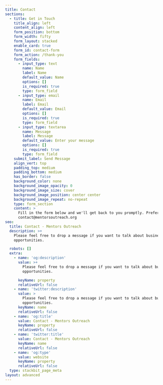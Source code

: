 ```yaml
---
title: Contact
sections:
  - title: Get in Touch
    title_align: left
    content_align: left
    form_position: bottom
    form_width: fifty
    form_layout: stacked
    enable_card: true
    form_id: contact-form
    form_action: /thank-you
    form_fields:
      - input_type: text
        name: Name
        label: Name
        default_value: Name
        options: []
        is_required: true
        type: form_field
      - input_type: email
        name: Email
        label: Email
        default_value: Email
        options: []
        is_required: true
        type: form_field
      - input_type: textarea
        name: Message
        label: Message
        default_value: Enter your message
        options: []
        is_required: true
        type: form_field
    submit_label: Send Message
    align_vert: top
    padding_top: medium
    padding_bottom: medium
    has_border: false
    background_color: none
    background_image_opacity: 0
    background_image_size: cover
    background_image_position: center center
    background_image_repeat: no-repeat
    type: form_section
    content: >
      Fill in the form below and we'll get back to you promptly. Prefer email? 
      contact@mentorsoutreach.org
seo:
  title: Contact - Mentors Outreach
  description: >+
    Please feel free to drop a message if you want to talk about business
    opportunities. 

  robots: []
  extra:
    - name: 'og:description'
      value: >+
        Please feel free to drop a message if you want to talk about business
        opportunities. 

      keyName: property
      relativeUrl: false
    - name: 'twitter:description'
      value: >
        Please feel free to drop a message if you want to talk about business
        opportunities. 
      keyName: name
      relativeUrl: false
    - name: 'og:title'
      value: Contact - Mentors Outreach
      keyName: property
      relativeUrl: false
    - name: 'twitter:title'
      value: Contact - Mentors Outreach
      keyName: name
      relativeUrl: false
    - name: 'og:type'
      value: website
      keyName: property
      relativeUrl: false
  type: stackbit_page_meta
layout: advanced
---
```

